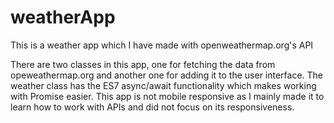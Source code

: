# weatherApp
This is a weather app which I have made with openweathermap.org's API

There are two classes in this app, one for fetching the data from opeweathermap.org and another one for adding it to the user interface. 
The weather class has the ES7 async/await functionality which makes working with Promise easier. 
This app is not mobile responsive as I mainly made it to learn how to work with APIs and did not focus on its responsiveness. 
